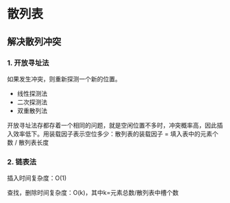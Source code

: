 # 散列表

## 解决散列冲突

### 1. 开放寻址法

如果发生冲突，则重新探测一个新的位置。

- 线性探测法
- 二次探测法
- 双重散列法

开放寻址法存都存着一个相同的问题，就是空闲位置不多时，冲突概率高，因此插入效率低下。用装载因子表示空位多少：散列表的装载因子 = 填入表中的元素个数 / 散列表长度

### 2. 链表法

插入时间复杂度：O(1)

查找，删除时间复杂度：O(k)，其中k=元素总数/散列表中槽个数